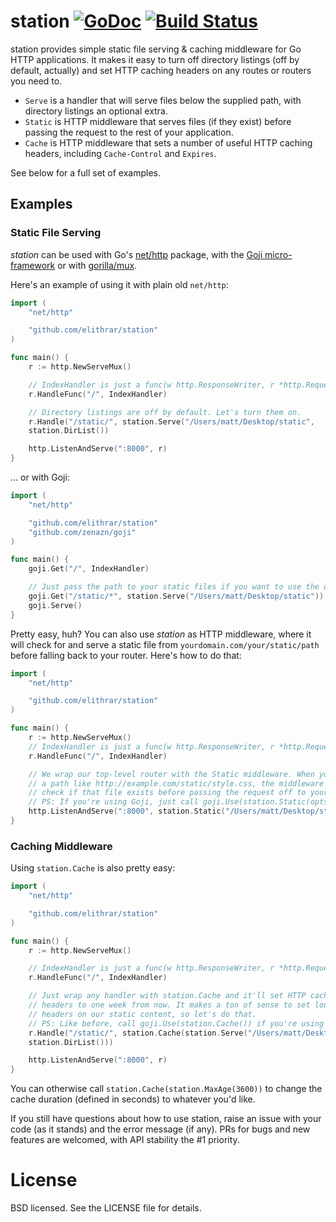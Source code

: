 # station [![GoDoc](https://godoc.org/github.com/elithrar/station?status.svg)](https://godoc.org/github.com/elithrar/station) [![Build Status](https://travis-ci.org/elithrar/station.svg)](https://travis-ci.org/elithrar/station)

station provides simple static file serving & caching middleware for Go HTTP
applications. It makes it easy to turn off directory listings (off by default,
actually) and set HTTP caching headers on any routes or routers you need to.

* `Serve` is a handler that will serve files below the supplied path, with
 directory listings an optional extra. 
* `Static` is HTTP middleware that serves files (if they exist) before passing
  the request to the rest of your application.
* `Cache` is HTTP middleware that sets a number of useful HTTP caching headers, 
 including `Cache-Control` and `Expires`.

See below for a full set of examples.

## Examples

### Static File Serving

*station* can be used with Go's [net/http](http://golang.org/pkg/net/http/)
package, with the [Goji micro-framework](https://github.com/zenazn/goji) or with
[gorilla/mux](http://www.gorillatoolkit.org/pkg/mux).

Here's an example of using it with plain old `net/http`:

```go
import (
    "net/http"

    "github.com/elithrar/station"
)

func main() {
    r := http.NewServeMux()

    // IndexHandler is just a func(w http.ResponseWriter, r *http.Request) here.
    r.HandleFunc("/", IndexHandler)

    // Directory listings are off by default. Let's turn them on.
    r.Handle("/static/", station.Serve("/Users/matt/Desktop/static",
    station.DirList())

    http.ListenAndServe(":8000", r)
}
```

... or with Goji:

```go
import (
    "net/http"

    "github.com/elithrar/station"
    "github.com/zenazn/goji"
)

func main() {
    goji.Get("/", IndexHandler)

    // Just pass the path to your static files if you want to use the defaults.
    goji.Get("/static/*", station.Serve("/Users/matt/Desktop/static"))
    goji.Serve()
}
```

Pretty easy, huh? You can also use *station* as HTTP middleware, where
it will check for and serve a static file from `yourdomain.com/your/static/path` 
before falling back to your router. Here's how to do that:

```go
import (
    "net/http"

    "github.com/elithrar/station"
)

func main() {
    r := http.NewServeMux()
    // IndexHandler is just a func(w http.ResponseWriter, r *http.Request) here.
    r.HandleFunc("/", IndexHandler)

    // We wrap our top-level router with the Static middleware. When you request
    // a path like http://example.com/static/style.css, the middleware will
    // check if that file exists before passing the request off to your router.
    // PS: If you're using Goji, just call goji.Use(station.Static(opts))
    http.ListenAndServe(":8000", station.Static("/Users/matt/Desktop/static/")(r))
}
```

### Caching Middleware

Using `station.Cache` is also pretty easy:

```go
import (
    "net/http"

    "github.com/elithrar/station"
)

func main() {
    r := http.NewServeMux()

    // IndexHandler is just a func(w http.ResponseWriter, r *http.Request) here.
    r.HandleFunc("/", IndexHandler)

    // Just wrap any handler with station.Cache and it'll set HTTP caching 
    // headers to one week from now. It makes a ton of sense to set long-lived
    // headers on our static content, so let's do that.
    // PS: Like before, call goji.Use(station.Cache()) if you're using Goji.
    r.Handle("/static/", station.Cache(station.Serve("/Users/matt/Desktop/static",
    station.DirList()))

    http.ListenAndServe(":8000", r)
}
```

You can otherwise call `station.Cache(station.MaxAge(3600))` to change the cache
duration (defined in seconds) to whatever you'd like.

If you still have questions about how to use station, raise an issue with 
your code (as it stands) and the error message (if any). PRs for bugs and new 
features are welcomed, with API stability the #1 priority.

# License

BSD licensed. See the LICENSE file for details.
